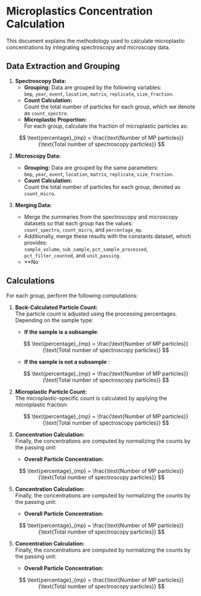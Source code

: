 # Microplastics Concentration Calculation

This document explains the methodology used to calculate microplastic concentrations by integrating spectroscopy and microscopy data.

## Data Extraction and Grouping
1. **Spectroscopy Data:**  
   - **Grouping:** Data are grouped by the following variables:  
     `bmp`, `year`, `event`, `location`, `matrix`, `replicate`, `size_fraction`.
   - **Count Calculation:**  
     Count the total number of particles for each group, which we denote as `count_spectro`.
   - **Microplastic Proportion:**  
     For each group, calculate the fraction of microplastic particles as:

$$  \text{percentage}_{mp} =  \frac{\text{Number of MP particles}}{\text{Total number of spectroscopy particles}} $$

2. **Microscopy Data:**  
   - **Grouping:** Data are grouped by the same parameters:  
     `bmp`, `year`, `event`, `location`, `matrix`, `replicate`, `size_fraction`.
   - **Count Calculation:**  
     Count the total number of particles for each group, denoted as `count_micro`.

3. **Merging Data:**  
   - Merge the summaries from the spectroscopy and microscopy datasets so that each group has the values:  
     `count_spectro`, `count_micro`, and `percentage_mp`.
   - Additionally, merge these results with the constants dataset, which provides:  
     `sample_volume`, `sub_sample`, `pct_sample_processed`, `pct_filter_counted`, and `unit_passing`.
   - **No

## Calculations

For each group, perform the following computations:

1. **Back-Calculated Particle Count:**  
   The particle count is adjusted using the processing percentages. Depending on the sample type:
   
   - **If the sample is a subsample**:
     
   $$  \text{percentage}_{mp} =  \frac{\text{Number of MP particles}}{\text{Total number of spectroscopy particles}} $$

   - **If the sample is not a subsample** :
  
   $$  \text{percentage}_{mp} =  \frac{\text{Number of MP particles}}{\text{Total number of spectroscopy particles}} $$
   
3. **Microplastic Particle Count:**  
   The microplastic-specific count is calculated by applying the microplastic fraction:
   
   $$  \text{percentage}_{mp} =  \frac{\text{Number of MP particles}}{\text{Total number of spectroscopy particles}} $$

5. **Concentration Calculation:**  
   Finally, the concentrations are computed by normalizing the counts by the passing unit:
   
   - **Overall Particle Concentration:**

  $$  \text{percentage}_{mp} =  \frac{\text{Number of MP particles}}{\text{Total number of spectroscopy particles}} $$

5. **Concentration Calculation:**  
   Finally, the concentrations are computed by normalizing the counts by the passing unit:
   
   - **Overall Particle Concentration:**

  $$  \text{percentage}_{mp} =  \frac{\text{Number of MP particles}}{\text{Total number of spectroscopy particles}} $$

5. **Concentration Calculation:**  
   Finally, the concentrations are computed by normalizing the counts by the passing unit:
   
   - **Overall Particle Concentration:**

  $$  \text{percentage}_{mp} =  \frac{\text{Number of MP particles}}{\text{Total number of spectroscopy particles}} $$
  

  




